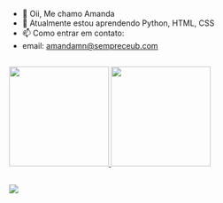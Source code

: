 - 👋 Oii, Me chamo Amanda
- 🌱 Atualmente estou aprendendo Python, HTML, CSS
- 📫 Como entrar em contato:
- email: amandamn@sempreceub.com

##

 <div>
  <a href="https://github.com/Amandamrd">
  <img height="180em" src="https://github-readme-stats.vercel.app/api?username=Amandamrd&show_icons=true&theme=dark&include_all_commits=true&count_private=true"/>
  <img height="180em" src="https://github-readme-stats.vercel.app/api/top-langs/?username=Amandamrd&layout=compact&langs_count=16&theme=dark"/>

 </div>
 
##

  
<div>
   <a href="https://https://www.linkedin.com/in/amanda-nunes-2403292b3?lipi=urn%3Ali%3Apage%3Ad_flagship3_profile_view_base_contact_details%3BtJzurB8dQbSZ0O0OnOhJMQ%3D%3D" target="_blank"><img src="https://img.shields.io/badge/-LinkedIn-%230077B5?style=for-the-badge&logo=linkedin&logoColor=white" target="_blank"></a> 
  
</div>
